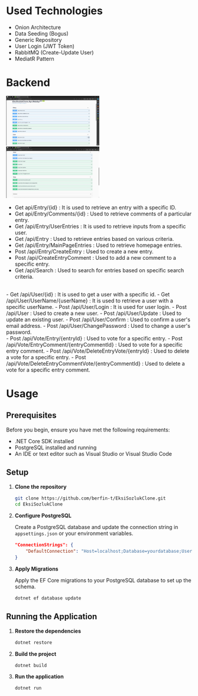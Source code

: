 # Used Technologies

- Onion Architecture
- Data Seeding (Bogus)
- Generic Repository
- User Login (JWT Token)
- RabbitMQ (Create-Update User)
- MediatR Pattern
 
# Backend

<img src="ss/backend.jpg" width=50% />

<img src="ss/backend1.jpg" width=50% />

- Get api/Entry/{id} : It is used to retrieve an entry with a specific ID.
- Get api/Entry/Comments/{id} : Used to retrieve comments of a particular entry.
- Get /api/Entry/UserEntries : It is used to retrieve inputs from a specific user.
- Get /api/Entry : Used to retrieve entries based on various criteria.
- Get /api/Entry/MainPageEntries : Used to retrieve homepage entries.
- Post /api/Entry/CreateEntry : Used to create a new entry.
- Post /api/CreateEntryComment : Used to add a new comment to a specific entry.
- Get /api/Search : Used to search for entries based on specific search criteria.
</br>
- Get /api/User/{id} : It is used to get a user with a specific id.
- Get /api/User/UserName/{userName} : It is used to retrieve a user with a specific userName.
- Post /api/User/Login : It is used for user login.
- Post /api/User : Used to create a new user.
- Post /api/User/Update : Used to update an existing user.
- Post /api/User/Confirm : Used to confirm a user's email address.
- Post /api/User/ChangePassword : Used to change a user's password.
  </br>
- Post /api/Vote/Entry/{entryId} : Used to vote for a specific entry.
- Post /api/Vote/EntryComment/{entryCommentId} : Used to vote for a specific entry comment.
- Post /api/Vote/DeleteEntryVote/{entryId} : Used to delete a vote for a specific entry.
- Post /api/Vote/DeleteEntryCommentVote/{entryCommentId} : Used to delete a vote for a specific entry comment.
  
# Usage

## Prerequisites

Before you begin, ensure you have met the following requirements:
- .NET Core SDK installed 
- PostgreSQL installed and running
- An IDE or text editor such as Visual Studio or Visual Studio Code

## Setup
1. **Clone the repository**

    ```bash
    git clone https://github.com/berfin-t/EksiSozlukClone.git
    cd EksiSozlukClone
    ```
2. **Configure PostgreSQL**

    Create a PostgreSQL database and update the connection string in `appsettings.json` or your environment variables.

    ```json
    "ConnectionStrings": {
        "DefaultConnection": "Host=localhost;Database=yourdatabase;Username=yourusername;Password=yourpassword"
    }
    ```
3. **Apply Migrations**

    Apply the EF Core migrations to your PostgreSQL database to set up the schema.

    ```bash
    dotnet ef database update
    ```
## Running the Application

1. **Restore the dependencies**

    ```bash
    dotnet restore
    ```
2. **Build the project**

    ```bash
    dotnet build
    ```
3. **Run the application**

    ```bash
    dotnet run
    ```
